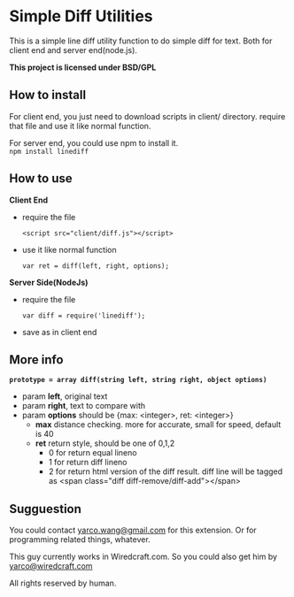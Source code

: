 Simple Diff Utilities
=====================
This is a simple line diff utility function to do simple diff for text. Both for client end and server end(node.js).

**This project is licensed under BSD/GPL**

How to install
--------------
For client end, you just need to download scripts in client/ directory. require that file and use it like normal function.

For server end, you could use npm to install it.  
```npm install linediff```

How to use
----------
**Client End**

* require the file
  
  ```<script src="client/diff.js"></script>```
  
* use it like normal function

  ```var ret = diff(left, right, options);```
  
  
**Server Side(NodeJs)**

* require the file

  ```var diff = require('linediff');```
  
* save as in client end

More info
----------
**```prototype = array diff(string left, string right, object options)```**

* param **left**, original text
* param **right**, text to compare with
* param **options** should be {max: &lt;integer>, ret: &lt;integer>}
  * **max** distance checking. more for accurate, small for speed, default is 40
  * **ret** return style, should be one of 0,1,2
    * 0 for return equal lineno
    * 1 for return diff lineno
    * 2 for return html version of the diff result. diff line will be tagged as &lt;span class="diff diff-remove/diff-add">&lt;/span>
    
Sugguestion
-----------
You could contact <yarco.wang@gmail.com> for this extension.
Or for programming related things, whatever.

This guy currently works in Wiredcraft.com. So you could also get him by <yarco@wiredcraft.com>

All rights reserved by human.